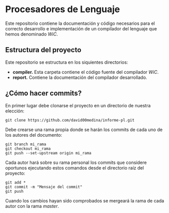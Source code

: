 # Procesadores de Lenguaje
Este repositorio contiene la documentación y código necesarios para el correcto desarrollo e implementación de un compilador del lenguaje que hemos denominado _WiC_.

## Estructura del proyecto

Este repositorio se estructura en los siquientes directorios:
  * __compiler.__ Esta carpeta contiene el código fuente del compilador _WiC_.
  * __report.__ Contiene la documentación del compilador desarrollado.

## ¿Cómo hacer commits?
En primer lugar debe clonarse el proyecto en un directorio de nuestra elección:
```
git clone https://github.com/david00medina/informe-pl.git
```

Debe crearse una rama propia donde se harán los commits de cada uno de los autores del documento:
```
git branch mi_rama
git checkout mi_rama
git push --set-upstream origin mi_rama
```

Cada autor hará sobre su rama personal los commits que considere oportunos ejecutando estos comandos desde el directorio raíz del proyecto:
```
git add *
git commit -m "Mensaje del commit"
git push
```

Cuando los cambios hayan sido comprobados se mergeará la rama de cada autor con la rama _master_.
